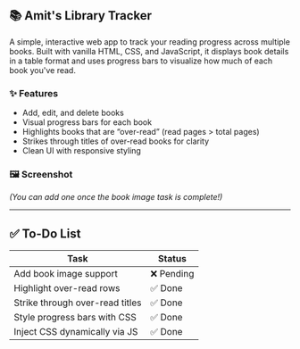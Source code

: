 ## 📚 Amit's Library Tracker

A simple, interactive web app to track your reading progress across multiple books. Built with vanilla HTML, CSS, and JavaScript, it displays book details in a table format and uses progress bars to visualize how much of each book you've read.

### ✨ Features

- Add, edit, and delete books
- Visual progress bars for each book
- Highlights books that are “over-read” (read pages > total pages)
- Strikes through titles of over-read books for clarity
- Clean UI with responsive styling

### 🖼️ Screenshot

*(You can add one once the book image task is complete!)*

---

## ✅ To-Do List

| Task                          | Status   |
|-------------------------------|----------|
| Add book image support        | ❌ Pending |
| Highlight over-read rows      | ✅ Done    |
| Strike through over-read titles | ✅ Done    |
| Style progress bars with CSS  | ✅ Done    |
| Inject CSS dynamically via JS | ✅ Done    |

